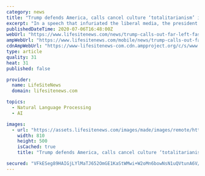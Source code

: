 ```yaml
---
category: news
title: "Trump defends America, calls cancel culture ‘totalitarianism’ in electrifying Mt. Rushmore speech"
excerpt: "In a speech that infuriated the liberal media, the president warned that there is a merciless campaign to wipe out our history, defame our heroes, erase our values, and indoctrinate our children and decried the new far-left fascism that demands absolute allegiance."
publishedDateTime: 2020-07-06T16:48:00Z
webUrl: "https://www.lifesitenews.com/news/trump-calls-out-far-left-fascism-totalitarianism-in-mt-rushmore-speech"
ampWebUrl: "https://www.lifesitenews.com/mobile/news/trump-calls-out-far-left-fascism-totalitarianism-in-mt-rushmore-speech"
cdnAmpWebUrl: "https://www-lifesitenews-com.cdn.ampproject.org/c/s/www.lifesitenews.com/mobile/news/trump-calls-out-far-left-fascism-totalitarianism-in-mt-rushmore-speech"
type: article
quality: 31
heat: 31
published: false

provider:
  name: LifeSiteNews
  domain: lifesitenews.com

topics:
  - Natural Language Processing
  - AI

images:
  - url: "https://assets.lifesitenews.com/images/made/images/remote/https_www.lifesitenews.com/images/local/trump_at_mt_rushmore_810_500_75_s_c1.jpg"
    width: 810
    height: 500
    isCached: true
    title: "Trump defends America, calls cancel culture ‘totalitarianism’ in electrifying Mt. Rushmore speech"

secured: "VFkESeg89HAIGjLYlMaTJ652OmGE1KaStWMwi+W2oMn6bowNsN1uQVtunA6V/esTn/bYcr1DlNwlfrtN/TU9KCY9QjLgHWo4BsWyGjAr9xO8zm/w/IKgAKngnSISJej8k1MDqe5gjWCwpuFiIbH7Foedf6q1CCw65Z2I6pEHs1AZAbFPFvW8ElebraXyEZhrFmX1O3dB6+4KDYrwNas7zLNYqaP/rDWCrsEPkrUAer2dERFmo4ch4jBzxXFqJB+OwXO3Zk12bDH4sPGzdLpQNTLdNHRKLOXT79PYPZPfo9+AOFqGnahL1buB6vyI4lzBu2GIPzh8WEvDAkfoZT6VKA==;DOjNgMKrcZokQ5F/zsVeuA=="
---
```


